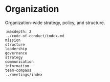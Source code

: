 # Organization

Organization-wide strategy, policy, and structure.

```{toctree}
:maxdepth: 2
../code-of-conduct/index.md
mission
structure
leadership
governance
strategy
communication
information
team-compass
../meetings/index
```
